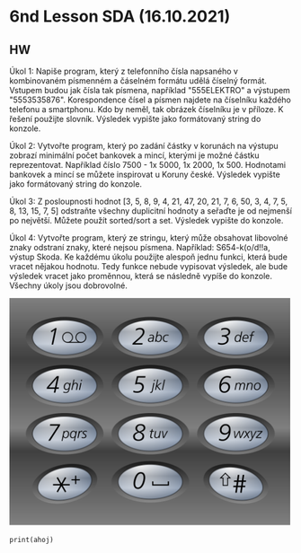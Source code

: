 # 6nd Lesson SDA (16.10.2021)

## HW
Úkol 1: Napiše program, který z telefonního čísla napsaného v kombinovaném písmenném a čáselném formátu udělá číselný formát. Vstupem budou jak čísla tak písmena, například "555ELEKTRO" a výstupem "5553535876". Korespondence čísel a písmen najdete na číselníku každého telefonu a smartphonu. Kdo by neměl, tak obrázek číselníku je v příloze. K řešení použijte slovník. Výsledek vypište jako formátovaný string do konzole.

Úkol 2: Vytvořte program, který po zadání částky v korunách na výstupu zobrazí minimální počet bankovek a mincí, kterými je možné částku reprezentovat. Například číslo 7500 - 1x 5000, 1x 2000, 1x 500. Hodnotami bankovek a mincí se můžete inspirovat u Koruny české. Výsledek vypište jako formátovaný string do konzole.

Úkol 3: Z posloupnosti hodnot [3, 5, 8, 9, 4, 21, 47, 20, 21, 7, 6, 50, 3, 4, 7, 5, 8, 13, 15, 7, 5] odstraňte všechny duplicitní hodnoty a seřaďte je od nejmenší po největší. Můžete použít sorted/sort a set. Výsledek vypište do konzole.

Úkol 4: Vytvořte program, který ze stringu, který může obsahovat libovolné znaky odstraní znaky, které nejsou písmena. Například: S654-k(o/d!!a, výstup Skoda.
Ke každému úkolu použijte alespoň jednu funkci, která bude vracet nějakou hodnotu. Tedy funkce nebude vypisovat výsledek, ale bude výsledek vracet jako proměnnou, která se následně vypíše do konzole. Všechny úkoly jsou dobrovolné.


<p float="left">
  <img src="Photos/HW 16-10-2021.png" width="500" />

```Py
print(ahoj)
```
